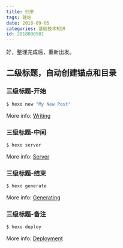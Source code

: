 ```yaml
---
title: 归来
tags: 建站
date: 2018-09-05
categories: 基础技术知识
id: 2018090501
---
```


好，整理完成后，重新出发。

<!-- more -->

## 二级标题，自动创建锚点和目录

### 三级标题-开始

``` bash
$ hexo new "My New Post"
```

More info: [Writing](https://hexo.io/docs/writing.html)

### 三级标题-中间

``` bash
$ hexo server
```

More info: [Server](https://hexo.io/docs/server.html)

### 三级标题-结束

``` bash
$ hexo generate
```

More info: [Generating](https://hexo.io/docs/generating.html)

### 三级标题-备注

``` bash
$ hexo deploy
```

More info: [Deployment](https://hexo.io/docs/deployment.html)
